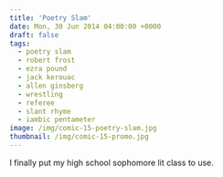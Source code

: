 ```yaml
---
title: 'Poetry Slam'
date: Mon, 30 Jun 2014 04:00:00 +0000
draft: false
tags: 
  - poetry slam
  - robert frost
  - ezra pound
  - jack kerouac
  - allen ginsberg
  - wrestling
  - referee
  - slant rhyme
  - iambic pentameter
image: /img/comic-15-poetry-slam.jpg
thumbnail: /img/comic-15-promo.jpg
---
```


I finally put my high school sophomore lit class to use.